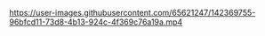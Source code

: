 https://user-images.githubusercontent.com/65621247/142369755-96bfcd11-73d8-4b13-924c-4f369c76a19a.mp4

